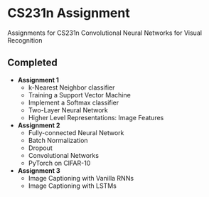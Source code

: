 # CS231n Assignment

Assignments for CS231n Convolutional Neural Networks for Visual Recognition

## Completed
+ **Assignment 1**
  + k-Nearest Neighbor classifier
  + Training a Support Vector Machine
  + Implement a Softmax classifier
  + Two-Layer Neural Network
  + Higher Level Representations: Image Features
+ **Assignment 2**
  + Fully-connected Neural Network
  + Batch Normalization
  + Dropout
  + Convolutional Networks
  + PyTorch on CIFAR-10
+ **Assignment 3**
  + Image Captioning with Vanilla RNNs
  + Image Captioning with LSTMs
